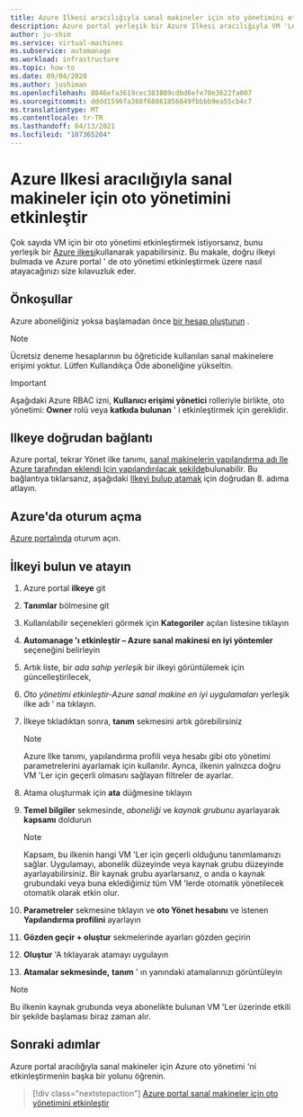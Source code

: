 ```yaml
---
title: Azure Ilkesi aracılığıyla sanal makineler için oto yönetimini etkinleştir
description: Azure portal yerleşik bir Azure Ilkesi aracılığıyla VM 'Ler için Azure oto yönetimi 'ni nasıl etkinleştirebileceğinizi öğrenin.
author: ju-shim
ms.service: virtual-machines
ms.subservice: automanage
ms.workload: infrastructure
ms.topic: how-to
ms.date: 09/04/2020
ms.author: jushiman
ms.openlocfilehash: 8846efa3619cec383809cdbd6efe70e3622fa007
ms.sourcegitcommit: dddd1596fa368f68861856849fbbbb9ea55cb4c7
ms.translationtype: MT
ms.contentlocale: tr-TR
ms.lasthandoff: 04/13/2021
ms.locfileid: "107365204"
---
```

# <a name="enable-automanage-for-virtual-machines-through-azure-policy"></a>Azure Ilkesi aracılığıyla sanal makineler için oto yönetimini etkinleştir

Çok sayıda VM için bir oto yönetimi etkinleştirmek istiyorsanız, bunu yerleşik bir [Azure ilkesi](..\governance\azure-management.md)kullanarak yapabilirsiniz. Bu makale, doğru ilkeyi bulmada ve Azure portal ' de oto yönetimi etkinleştirmek üzere nasıl atayacağınızı size kılavuzluk eder.


## <a name="prerequisites"></a>Önkoşullar

Azure aboneliğiniz yoksa başlamadan önce [bir hesap oluşturun](https://azure.microsoft.com/pricing/purchase-options/pay-as-you-go/) .

> [!NOTE]
> Ücretsiz deneme hesaplarının bu öğreticide kullanılan sanal makinelere erişimi yoktur. Lütfen Kullandıkça Öde aboneliğine yükseltin.

> [!IMPORTANT]
> Aşağıdaki Azure RBAC izni, **Kullanıcı erişimi yönetici** rolleriyle birlikte, oto yönetimi: **Owner** rolü veya **katkıda bulunan** ' i etkinleştirmek için gereklidir.

## <a name="direct-link-to-policy"></a>Ilkeye doğrudan bağlantı
Azure portal, tekrar Yönet ilke tanımı, [sanal makinelerin yapılandırma adı Ile Azure tarafından eklendi Için yapılandırılacak şekilde](https://portal.azure.com/#blade/Microsoft_Azure_Policy/PolicyDetailBlade/definitionId/%2Fproviders%2FMicrosoft.Authorization%2FpolicyDefinitions%2F270610db-8c04-438a-a739-e8e6745b22d3)bulunabilir. Bu bağlantıya tıklarsanız, aşağıdaki [Ilkeyi bulup atamak](#locate-and-assign-the-policy) için doğrudan 8. adıma atlayın.

## <a name="sign-in-to-azure"></a>Azure'da oturum açma

[Azure portalında](https://portal.azure.com/) oturum açın.


## <a name="locate-and-assign-the-policy"></a>İlkeyi bulun ve atayın

1. Azure portal **ilkeye** git
1. **Tanımlar** bölmesine git
1. Kullanılabilir seçenekleri görmek için **Kategoriler** açılan listesine tıklayın
1. **Automanage 'ı etkinleştir – Azure sanal makinesi en iyi yöntemler** seçeneğini belirleyin
1. Artık liste, bir *ada sahip yerleşik* bir ilkeyi görüntülemek için güncelleştirilecek,
1. *Oto yönetimi etkinleştir-Azure sanal makine en iyi uygulamaları* yerleşik ilke adı ' na tıklayın.
1. İlkeye tıkladıktan sonra, **tanım** sekmesini artık görebilirsiniz

    > [!NOTE]
    > Azure Ilke tanımı, yapılandırma profili veya hesabı gibi oto yönetimi parametrelerini ayarlamak için kullanılır. Ayrıca, ilkenin yalnızca doğru VM 'Ler için geçerli olmasını sağlayan filtreler de ayarlar.

1. Atama oluşturmak için **ata** düğmesine tıklayın
1. **Temel bilgiler** sekmesinde, *aboneliği* ve *kaynak grubunu* ayarlayarak **kapsamı** doldurun

    > [!NOTE]
    > Kapsam, bu ilkenin hangi VM 'Ler için geçerli olduğunu tanımlamanızı sağlar. Uygulamayı, abonelik düzeyinde veya kaynak grubu düzeyinde ayarlayabilirsiniz. Bir kaynak grubu ayarlarsanız, o anda o kaynak grubundaki veya buna eklediğimiz tüm VM 'lerde otomatik yönetilecek otomatik olarak etkin olur.

1. **Parametreler** sekmesine tıklayın ve **oto Yönet hesabını** ve istenen **Yapılandırma profilini** ayarlayın
1. **Gözden geçir + oluştur** sekmelerinde ayarları gözden geçirin
1. **Oluştur** 'A tıklayarak atamayı uygulayın
1. **Atamalar sekmesinde,** **tanım** ' ın yanındaki atamalarınızı görüntüleyin

> [!NOTE]
> Bu ilkenin kaynak grubunda veya abonelikte bulunan VM 'Ler üzerinde etkili bir şekilde başlaması biraz zaman alır.


## <a name="next-steps"></a>Sonraki adımlar

Azure portal aracılığıyla sanal makineler için Azure oto yönetimi 'ni etkinleştirmenin başka bir yolunu öğrenin.

> [!div class="nextstepaction"]
> [Azure portal sanal makineler için oto yönetimini etkinleştir](quick-create-virtual-machines-portal.md)